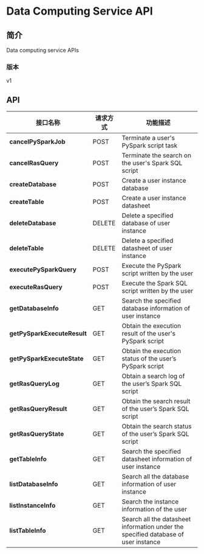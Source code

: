 # Data Computing Service API


## 简介
Data computing service APIs


### 版本
v1


## API
|接口名称|请求方式|功能描述|
|---|---|---|
|**cancelPySparkJob**|POST|Terminate a user's PySpark script task|
|**cancelRasQuery**|POST|Terminate the search on the user's Spark SQL script|
|**createDatabase**|POST|Create a user instance database|
|**createTable**|POST|Create a user instance datasheet|
|**deleteDatabase**|DELETE|Delete a specified database of user instance|
|**deleteTable**|DELETE|Delete a specified datasheet of user instance|
|**executePySparkQuery**|POST|Execute the PySpark script written by the user|
|**executeRasQuery**|POST|Execute the Spark SQL script written by the user|
|**getDatabaseInfo**|GET|Search the specified database information of user instance|
|**getPySparkExecuteResult**|GET|Obtain the execution result of the user's PySpark script|
|**getPySparkExecuteState**|GET|Obtain the execution status of the user’s PySpark script|
|**getRasQueryLog**|GET|Obtain a search log of the user’s Spark SQL script|
|**getRasQueryResult**|GET|Obtain the search result of the user’s Spark SQL script|
|**getRasQueryState**|GET|Obtain the search status of the user’s Spark SQL script|
|**getTableInfo**|GET|Search the specified datasheet information of user instance|
|**listDatabaseInfo**|GET|Search all the database information of user instance|
|**listInstanceInfo**|GET|Search the instance information of the user|
|**listTableInfo**|GET|Search all the datasheet information under the specified database of user instance|
